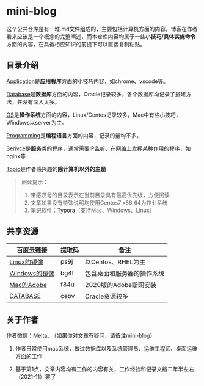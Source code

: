 # mini-blog

这个公共仓库是有一堆.md文件组成的，主要包括计算机方面的内容。博客在作者看来应该是一个概念的完整阐述，而本仓库内容均属于一些**小技巧/具体实施命令**方面的内容，在具备相应知识的前提下可以直接复制粘贴。



## 目录介绍

[Application](https://github.com/tengfei-xy/mini-blog/tree/master/Application)是**应用程序**方面的小技巧内容，如chrome、vscode等。

[Database](https://github.com/tengfei-xy/mini-blog/tree/master/DataBase)是**数据库**方面的内容，Oracle记录较多，各个数据库均记录了搭建方法，并没有深入太多。

[OS](https://github.com/tengfei-xy/mini-blog/tree/master/OS)是**操作系统**方面的内容，Linux/Centos记录较多，Mac中有些小技巧，Windows以server为主。

[Programming](https://github.com/tengfei-xy/mini-blog/tree/master/Programming)是**编程语言**方面的内容，记录的量均不多。

[Serivce](https://github.com/tengfei-xy/mini-blog/tree/master/Services)是**服务**类的程序，通常需要IP监听、在网络上发挥某种作用的程序，如nginx等

[Topic](https://github.com/tengfei-xy/mini-blog/tree/master/Topic)是作者感兴趣的**除计算机以外的主题**



> 阅读提示：
>
> 1. 带感叹号的目录表示在当前目录具有最高优先级，方便阅读
> 2. 文章如果没有特殊说明均使用Centos7 x86_64为作业系统
> 3. 笔记软件：[Typora](https://typora.io)（支持Mac、Windows、Linux）



## 共享资源

| 百度云链接                                                   | 提取码 | 备注                       |
| ------------------------------------------------------------ | ------ | -------------------------- |
| [Linux的镜像](https://pan.baidu.com/s/1jlZSa_w386cSGsP4dL0mRg) | ps9j   | 以Centos、RHEL为主         |
| [Windows的镜像](https://pan.baidu.com/s/1YXqZH2H6kldUEOx2wvD9Vw) | bg4l   | 包含桌面和服务器的操作系统 |
| [Mac的Adobe](https://pan.baidu.com/s/1wxLjWBthXSETsinwBwrVyA) | f84u   | 2020版的Adobe断网安装      |
| [DATABASE](https://pan.baidu.com/s/1KEb2QFoM4rlNHJOq1ljSTQ ) | cebv   | Oracle资源较多             |



## 关于作者

作者微信：Melta_   （如果你对文章有疑问，请备注mini-blog）

1. 作者日常使用mac系统，做过数据库以及系统管理员、运维工程师、桌面运维方面的工作

2. 基于第1点，文章内容均有工作的内容有关，工作经验和记录文档二年半左右（2021-11）罢了

   